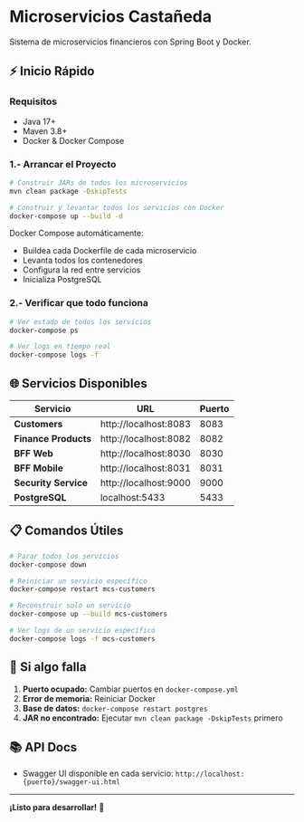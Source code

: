# Microservicios Castañeda

Sistema de microservicios financieros con Spring Boot y Docker.

## ⚡ Inicio Rápido

### Requisitos
- Java 17+
- Maven 3.8+
- Docker & Docker Compose

### 1.- Arrancar el Proyecto

```bash
# Construir JARs de todos los microservicios
mvn clean package -DskipTests

# Construir y levantar todos los servicios con Docker
docker-compose up --build -d
```

Docker Compose automáticamente:
- Buildea cada Dockerfile de cada microservicio
- Levanta todos los contenedores
- Configura la red entre servicios
- Inicializa PostgreSQL

### 2.- Verificar que todo funciona
```bash
# Ver estado de todos los servicios
docker-compose ps

# Ver logs en tiempo real
docker-compose logs -f
```

## 🌐 Servicios Disponibles

| Servicio | URL | Puerto |
|----------|-----|--------|
| **Customers** | http://localhost:8083 | 8083 |
| **Finance Products** | http://localhost:8082 | 8082 |
| **BFF Web** | http://localhost:8030 | 8030 |
| **BFF Mobile** | http://localhost:8031 | 8031 |
| **Security Service** | http://localhost:9000 | 9000 |
| **PostgreSQL** | localhost:5433 | 5433 |

## 📋 Comandos Útiles

```bash
# Parar todos los servicios
docker-compose down

# Reiniciar un servicio específico
docker-compose restart mcs-customers

# Reconstruir solo un servicio
docker-compose up --build mcs-customers

# Ver logs de un servicio específico
docker-compose logs -f mcs-customers
```

## 🔧 Si algo falla

1. **Puerto ocupado:** Cambiar puertos en `docker-compose.yml`
2. **Error de memoria:** Reiniciar Docker
3. **Base de datos:** `docker-compose restart postgres`
4. **JAR no encontrado:** Ejecutar `mvn clean package -DskipTests` primero

## 📚 API Docs
- Swagger UI disponible en cada servicio: `http://localhost:{puerto}/swagger-ui.html`

---
**¡Listo para desarrollar!** 🚀